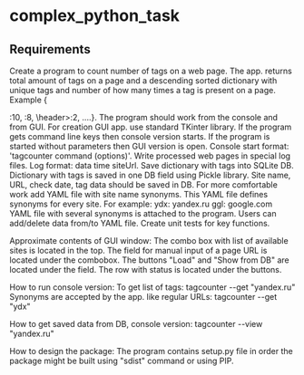 # complex_python_task
## Requirements
Create a program to count number of tags on a web page.
The app. returns total amount of tags on a page and a descending sorted dictionary with unique tags and number of how many times a tag is present on a page. Example {<div>:10, <span>:8, \header>:2, ....}.
The program should work from the console and from GUI.
For creation GUI app. use standard TKinter library.
If the program gets command line keys then console version starts.
If the program is started without parameters then GUI version is open.
Console start format: 'tagcounter command (options)'.
Write processed web pages in special log files. Log format: data time siteUrl.
Save dictionary with tags into SQLite DB.
Dictionary with tags is saved in one DB field using Pickle library.
Site name, URL, check date, tag data should be saved in DB.
For more comfortable work add YAML file with site name synonyms. This YAML file defines synonyms for every site. For example:
ydx: yandex.ru
ggl: google.com
YAML file with several synonyms is attached to the program.
Users can add/delete data from/to YAML file.
Create unit tests for key functions.
    
Approximate contents of GUI window:
The combo box with list of available sites is located in the top.
The field for manual input of a page URL is located under the combobox.
The buttons "Load" and "Show from DB" are located under the field.
The row with status is located under the buttons.
    
How to run console version:
To get list of tags: tagcounter --get "yandex.ru"
Synonyms are accepted by the app. like regular URLs: tagcounter --get "ydx"
    
How to get saved data from DB, console version: tagcounter --view "yandex.ru"
    
How to design the package:
The program contains setup.py file in order the package might be built using "sdist" command or using PIP.